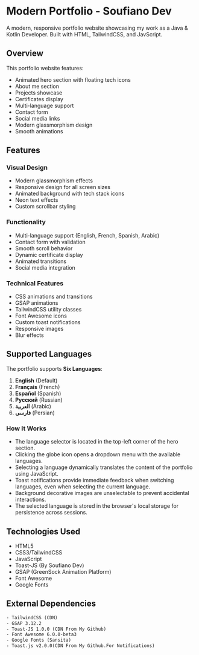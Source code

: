 # Modern Portfolio - Soufiano Dev

A modern, responsive portfolio website showcasing my work as a Java & Kotlin Developer. Built with HTML, TailwindCSS, and JavScript.

## Overview

This portfolio website features:
- Animated hero section with floating tech icons
- About me section
- Projects showcase
- Certificates display
- Multi-language support
- Contact form
- Social media links
- Modern glassmorphism design
- Smooth animations

## Features

### Visual Design
- Modern glassmorphism effects
- Responsive design for all screen sizes
- Animated background with tech stack icons
- Neon text effects
- Custom scrollbar styling

### Functionality
- Multi-language support (English, French, Spanish, Arabic)
- Contact form with validation
- Smooth scroll behavior
- Dynamic certificate display
- Animated transitions
- Social media integration

### Technical Features
- CSS animations and transitions
- GSAP animations
- TailwindCSS utility classes
- Font Awesome icons
- Custom toast notifications
- Responsive images
- Blur effects

## Supported Languages

The portfolio supports **Six Languages**:
1. **English** (Default)
2. **Français** (French)
3. **Español** (Spanish)
4. **Русский** (Russian)
5. **العربية** (Arabic)
6. **فارسى**   (Persian)

### How It Works
- The language selector is located in the top-left corner of the hero section.
- Clicking the globe icon opens a dropdown menu with the available languages.
- Selecting a language dynamically translates the content of the portfolio using JavaScript.
- Toast notifications provide immediate feedback when switching languages, even when selecting the current language.
- Background decorative images are unselectable to prevent accidental interactions.
- The selected language is stored in the browser's local storage for persistence across sessions.

## Technologies Used

- HTML5
- CSS3/TailwindCSS
- JavaScript
- Toast-JS (By Soufiano Dev)
- GSAP (GreenSock Animation Platform)
- Font Awesome
- Google Fonts

## External Dependencies

```html
- TailwindCSS (CDN)
- GSAP 3.12.2
- Toast-JS 1.0.0 (CDN From My Github)
- Font Awesome 6.0.0-beta3
- Google Fonts (Sansita)
- Toast.js v2.0.0(CDN From My Github.For Notifications)
